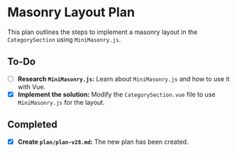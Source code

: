 # Masonry Layout Plan

This plan outlines the steps to implement a masonry layout in the `CategorySection` using `MiniMasonry.js`.

## To-Do

- [ ] **Research `MiniMasonry.js`:** Learn about `MiniMasonry.js` and how to use it with Vue.
- [X] **Implement the solution:** Modify the `CategorySection.vue` file to use `MiniMasonry.js` for the layout.

## Completed

- [X] **Create `plan/plan-v28.md`:** The new plan has been created.
